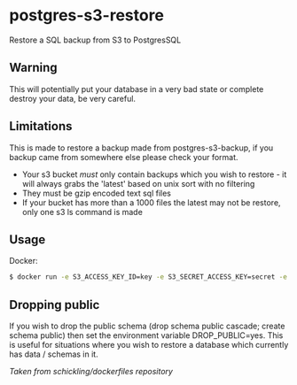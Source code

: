 # postgres-s3-restore

Restore a SQL backup from S3 to PostgresSQL

## Warning

This will potentially put your database in a very bad state or complete destroy your data, be very careful.

## Limitations

This is made to restore a backup made from postgres-s3-backup, if you backup came from somewhere else please check your format.

* Your s3 bucket *must* only contain backups which you wish to restore - it will always grabs the 'latest' based on unix sort with no filtering
* They must be gzip encoded text sql files
* If your bucket has more than a 1000 files the latest may not be restore, only one s3 ls command is made

## Usage

Docker:
```sh
$ docker run -e S3_ACCESS_KEY_ID=key -e S3_SECRET_ACCESS_KEY=secret -e S3_BUCKET=my-bucket -e S3_PREFIX=backup -e POSTGRES_DATABASE=dbname -e POSTGRES_USER=user -e POSTGRES_PASSWORD=password -e POSTGRES_HOST=localhost buraketmen/postgres-s3-restore
```

## Dropping public

If you wish to drop the public schema (drop schema public cascade; create schema public) then set the environment variable DROP_PUBLIC=yes. This is useful for situations where you wish to restore a database which currently has data / schemas in it.


*Taken from schickling/dockerfiles repository*
